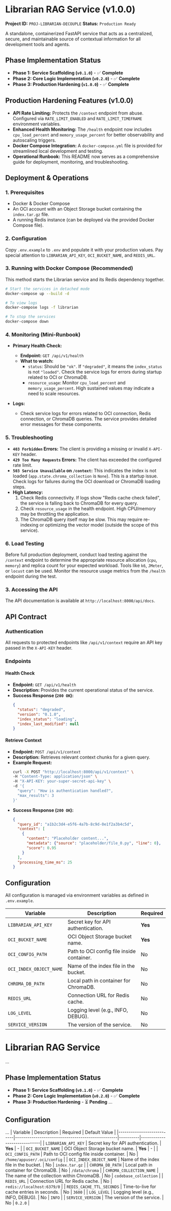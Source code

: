 
# Librarian RAG Service (v1.0.0)

**Project ID:** `PROJ-LIBRARIAN-DECOUPLE`
**Status:** `Production Ready`

A standalone, containerized FastAPI service that acts as a centralized, secure, and maintainable source of contextual information for all development tools and agents.

## Phase Implementation Status
- **Phase 1: Service Scaffolding (`v0.1.0`)** - ✅ **Complete**
- **Phase 2: Core Logic Implementation (`v0.2.0`)** - ✅ **Complete**
- **Phase 3: Production Hardening (`v1.0.0`)** - ✅ **Complete**

## Production Hardening Features (v1.0.0)

- **API Rate Limiting:** Protects the `/context` endpoint from abuse. Configured via `RATE_LIMIT_ENABLED` and `RATE_LIMIT_TIMEFRAME` environment variables.
- **Enhanced Health Monitoring:** The `/health` endpoint now includes `cpu_load_percent` and `memory_usage_percent` for better observability and autoscaling triggers.
- **Docker Compose Integration:** A `docker-compose.yml` file is provided for streamlined local development and testing.
- **Operational Runbook:** This README now serves as a comprehensive guide for deployment, monitoring, and troubleshooting.

## Deployment & Operations

### 1. Prerequisites
- Docker & Docker Compose
- An OCI account with an Object Storage bucket containing the `index.tar.gz` file.
- A running Redis instance (can be deployed via the provided Docker Compose file).

### 2. Configuration
Copy `.env.example` to `.env` and populate it with your production values. Pay special attention to `LIBRARIAN_API_KEY`, `OCI_BUCKET_NAME`, and `REDIS_URL`.

### 3. Running with Docker Compose (Recommended)
This method starts the Librarian service and its Redis dependency together.

```bash
# Start the services in detached mode
docker-compose up --build -d

# To view logs
docker-compose logs -f librarian

# To stop the services
docker-compose down
```

### 4. Monitoring (Mini-Runbook)

- **Primary Health Check:**
  - **Endpoint:** `GET /api/v1/health`
  - **What to watch:**
    - `status`: Should be `"ok"`. If `"degraded"`, it means the `index_status` is not `"loaded"`. Check the service logs for errors during startup related to OCI or ChromaDB.
    - `resource_usage`: Monitor `cpu_load_percent` and `memory_usage_percent`. High sustained values may indicate a need to scale resources.

- **Logs:**
  - Check service logs for errors related to OCI connection, Redis connection, or ChromaDB queries. The service provides detailed error messages for these components.

### 5. Troubleshooting

- **`403 Forbidden` Errors:** The client is providing a missing or invalid `X-API-KEY` header.
- **`429 Too Many Requests` Errors:** The client has exceeded the configured rate limit.
- **`503 Service Unavailable` on `/context`:** This indicates the index is not loaded (`app.state.chroma_collection` is `None`). This is a startup issue. Check logs for failures during the OCI download or ChromaDB loading steps.
- **High Latency:**
  1. Check Redis connectivity. If logs show "Redis cache check failed", the service is falling back to ChromaDB for every query.
  2. Check `resource_usage` in the health endpoint. High CPU/memory may be throttling the application.
  3. The ChromaDB query itself may be slow. This may require re-indexing or optimizing the vector model (outside the scope of this service).

### 6. Load Testing
Before full production deployment, conduct load testing against the `/context` endpoint to determine the appropriate resource allocation (`cpu`, `memory`) and replica count for your expected workload. Tools like `k6`, `JMeter`, or `locust` can be used. Monitor the resource usage metrics from the `/health` endpoint during the test.

### 3. Accessing the API

The API documentation is available at `http://localhost:8000/api/docs`.

## API Contract

### Authentication
All requests to protected endpoints like `/api/v1/context` require an API key passed in the `X-API-KEY` header.

### Endpoints

#### Health Check
- **Endpoint:** `GET /api/v1/health`
- **Description:** Provides the current operational status of the service.
- **Success Response (`200 OK`):**
  ```json
  {
    "status": "degraded",
    "version": "0.1.0",
    "index_status": "loading",
    "index_last_modified": null
  }
  ```

#### Retrieve Context
- **Endpoint:** `POST /api/v1/context`
- **Description:** Retrieves relevant context chunks for a given query.
- **Example Request:**
  ```bash
  curl -X POST "http://localhost:8000/api/v1/context" \
  -H "Content-Type: application/json" \
  -H "X-API-KEY: your-super-secret-api-key" \
  -d '{
    "query": "How is authentication handled?",
    "max_results": 3
  }'
  ```
- **Success Response (`200 OK`):**
  ```json
  {
    "query_id": "a1b2c3d4-e5f6-4a7b-8c9d-0e1f2a3b4c5d",
    "context": [
      {
        "content": "Placeholder content...",
        "metadata": {"source": "placeholder/file_0.py", "line": 0},
        "score": 0.95
      }
    ],
    "processing_time_ms": 25
  }
  ```

## Configuration

All configuration is managed via environment variables as defined in `.env.example`.

| Variable                | Description                                  | Required |
|-------------------------|----------------------------------------------|----------|
| `LIBRARIAN_API_KEY`     | Secret key for API authentication.           | **Yes**  |
| `OCI_BUCKET_NAME`       | OCI Object Storage bucket name.              | **Yes**  |
| `OCI_CONFIG_PATH`       | Path to OCI config file inside container.    | No       |
| `OCI_INDEX_OBJECT_NAME` | Name of the index file in the bucket.        | No       |
| `CHROMA_DB_PATH`        | Local path in container for ChromaDB.        | No       |
| `REDIS_URL`             | Connection URL for Redis cache.              | No       |
| `LOG_LEVEL`             | Logging level (e.g., INFO, DEBUG).           | No       |
| `SERVICE_VERSION`       | The version of the service.                  | No       |

# Librarian RAG Service
...
## Phase Implementation Status
- **Phase 1: Service Scaffolding (`v0.1.0`)** - ✅ **Complete**
- **Phase 2: Core Logic Implementation (`v0.2.0`)** - ✅ **Complete**
- **Phase 3: Production Hardening** - ⏳ **Pending**
...
## Configuration
...
| Variable                  | Description                                      | Required | Default Value               |
|---------------------------|--------------------------------------------------|----------|-----------------------------|
| `LIBRARIAN_API_KEY`       | Secret key for API authentication.               | **Yes**  | -                           |
| `OCI_BUCKET_NAME`         | OCI Object Storage bucket name.                  | **Yes**  | -                           |
| `OCI_CONFIG_PATH`         | Path to OCI config file inside container.        | No       | `/home/appuser/.oci/config` |
| `OCI_INDEX_OBJECT_NAME`   | Name of the index file in the bucket.            | No       | `index.tar.gz`              |
| `CHROMA_DB_PATH`          | Local path in container for ChromaDB.            | No       | `/data/chroma`              |
| `CHROMA_COLLECTION_NAME`  | The name of the collection within ChromaDB.      | No       | `codebase_collection`       |
| `REDIS_URL`               | Connection URL for Redis cache.                  | No       | `redis://localhost:6379/0`  |
| `REDIS_CACHE_TTL_SECONDS` | Time-to-live for cache entries in seconds.       | No       | `3600`                      |
| `LOG_LEVEL`               | Logging level (e.g., INFO, DEBUG).               | No       | `INFO`                      |
| `SERVICE_VERSION`         | The version of the service.                      | No       | `0.2.0`                     |